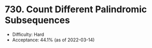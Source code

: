 # 730. Count Different Palindromic Subsequences
- Difficulty: Hard
- Acceptance: 44.1% (as of 2022-03-14)
